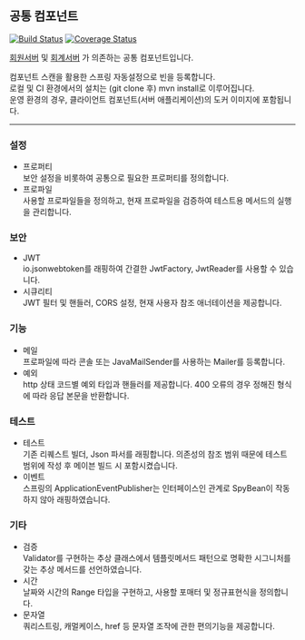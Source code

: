 ## 공통 컴포넌트

[![Build Status](https://travis-ci.com/suloginscene/common.svg?branch=master)](https://travis-ci.com/suloginscene/common)
[![Coverage Status](https://coveralls.io/repos/github/suloginscene/common/badge.svg?branch=master)](https://coveralls.io/github/suloginscene/common?branch=master)

[회원서버](https://github.com/suloginscene/member-server) 및
[회계서버](https://github.com/suloginscene/accounting-server) 가 의존하는 공통 컴포넌트입니다.

컴포넌트 스캔을 활용한 스프링 자동설정으로 빈을 등록합니다.  
로컬 및 CI 환경에서의 설치는 (git clone 후) mvn install로 이루어집니다.  
운영 환경의 경우, 클라이언트 컴포넌트(서버 애플리케이션)의 도커 이미지에 포함됩니다.

---

### 설정

- 프로퍼티  
  보안 설정을 비롯하여 공통으로 필요한 프로퍼티를 정의합니다.
- 프로파일  
  사용할 프로파일들을 정의하고, 현재 프로파일을 검증하여 테스트용 메서드의 실행을 관리합니다.

### 보안

- JWT  
  io.jsonwebtoken를 래핑하여 간결한 JwtFactory, JwtReader를 사용할 수 있습니다.
- 시큐리티  
  JWT 필터 및 핸들러, CORS 설정, 현재 사용자 참조 애너테이션을 제공합니다.

### 기능

- 메일  
  프로파일에 따라 콘솔 또는 JavaMailSender를 사용하는 Mailer를 등록합니다.
- 예외  
  http 상태 코드별 예외 타입과 핸들러를 제공합니다. 400 오류의 경우 정해진 형식에 따라 응답 본문을 반환합니다.

### 테스트

- 테스트  
  기존 리퀘스트 빌더, Json 파서를 래핑합니다. 의존성의 참조 범위 때문에 테스트 범위에 작성 후 메이븐 빌드 시 포함시켰습니다.
- 이벤트  
  스프링의 ApplicationEventPublisher는 인터페이스인 관계로 SpyBean이 작동하지 않아 래핑하였습니다.

### 기타

- 검증   
  Validator를 구현하는 추상 클래스에서 템플릿메서드 패턴으로 명확한 시그니처를 갖는 추상 메서드를 선언하였습니다.
- 시간  
  날짜와 시간의 Range 타입을 구현하고, 사용할 포매터 및 정규표현식을 정의합니다.
- 문자열  
  쿼리스트링, 캐멀케이스, href 등 문자열 조작에 관한 편의기능을 제공합니다.
